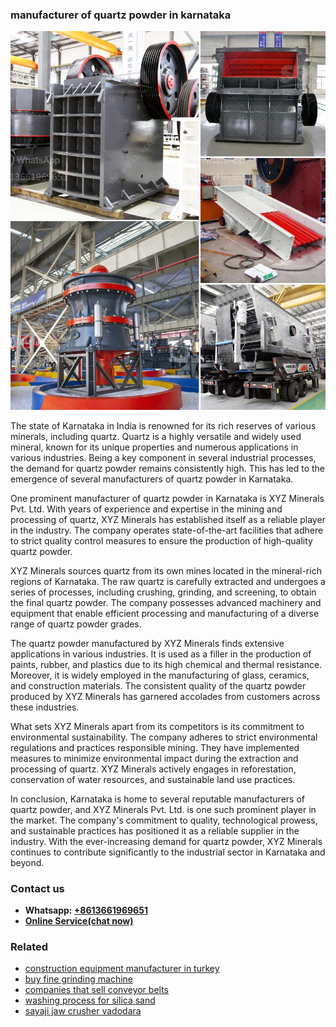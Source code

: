<h3>manufacturer of quartz powder in karnataka</h3><img src='1708408318.jpg' alt=''><p>The state of Karnataka in India is renowned for its rich reserves of various minerals, including quartz. Quartz is a highly versatile and widely used mineral, known for its unique properties and numerous applications in various industries. Being a key component in several industrial processes, the demand for quartz powder remains consistently high. This has led to the emergence of several manufacturers of quartz powder in Karnataka.</p><p>One prominent manufacturer of quartz powder in Karnataka is XYZ Minerals Pvt. Ltd. With years of experience and expertise in the mining and processing of quartz, XYZ Minerals has established itself as a reliable player in the industry. The company operates state-of-the-art facilities that adhere to strict quality control measures to ensure the production of high-quality quartz powder.</p><p>XYZ Minerals sources quartz from its own mines located in the mineral-rich regions of Karnataka. The raw quartz is carefully extracted and undergoes a series of processes, including crushing, grinding, and screening, to obtain the final quartz powder. The company possesses advanced machinery and equipment that enable efficient processing and manufacturing of a diverse range of quartz powder grades.</p><p>The quartz powder manufactured by XYZ Minerals finds extensive applications in various industries. It is used as a filler in the production of paints, rubber, and plastics due to its high chemical and thermal resistance. Moreover, it is widely employed in the manufacturing of glass, ceramics, and construction materials. The consistent quality of the quartz powder produced by XYZ Minerals has garnered accolades from customers across these industries.</p><p>What sets XYZ Minerals apart from its competitors is its commitment to environmental sustainability. The company adheres to strict environmental regulations and practices responsible mining. They have implemented measures to minimize environmental impact during the extraction and processing of quartz. XYZ Minerals actively engages in reforestation, conservation of water resources, and sustainable land use practices.</p><p>In conclusion, Karnataka is home to several reputable manufacturers of quartz powder, and XYZ Minerals Pvt. Ltd. is one such prominent player in the market. The company's commitment to quality, technological prowess, and sustainable practices has positioned it as a reliable supplier in the industry. With the ever-increasing demand for quartz powder, XYZ Minerals continues to contribute significantly to the industrial sector in Karnataka and beyond.</p><h3>Contact us</h3><ul><li><strong>Whatsapp:&nbsp;<a href="https://wa.me/8613661969651">+8613661969651</a></strong></li><li><a href="https://swt.shibang-china.com/?git&amp;zhl&amp;manufacturer of quartz powder in karnataka"><strong>Online Service(chat now)</strong></a></li></ul><h3>Related</h3><ul><li><a href='construction equipment manufacturer in turkey.md'>construction equipment manufacturer in turkey</a></li><li><a href='buy fine grinding machine.md'>buy fine grinding machine</a></li><li><a href='companies that sell conveyor belts.md'>companies that sell conveyor belts</a></li><li><a href='washing process for silica sand.md'>washing process for silica sand</a></li><li><a href='sayaji jaw crusher vadodara.md'>sayaji jaw crusher vadodara</a></li></ul>